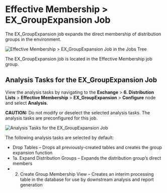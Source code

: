 # Effective Membership > EX_GroupExpansion Job

The EX_GroupExpansion job expands the direct membership of distribution groups in the environment.

![Effective Membership > EX_GroupExpansion Job in the Jobs Tree](/img/product_docs/accessanalyzer/11.6/solutions/exchange/distributionlists/effectivemembershipjobstree.webp)

The EX_GroupExpansion job is located in the Effective Membership job group.

## Analysis Tasks for the EX_GroupExpansion Job

View the analysis tasks by navigating to the **Exchange** > **6. Distribution Lists** > **Effective
Membership** > **EX_GroupExpansion** > **Configure** node and select **Analysis**.

**CAUTION:** Do not modify or deselect the selected analysis tasks. The analysis tasks are
preconfigured for this job.

![Analysis Tasks for the EX_GroupExpansion Job](/img/product_docs/accessanalyzer/11.6/solutions/exchange/distributionlists/groupexpansionanalysis.webp)

The following analysis tasks are selected by default:

- Drop Tables – Drops all previously-created tables and creates the group expansion function
- 1a. Expand Distribution Groups – Expands the distribution group’s direct members
-   2. Create Group Membership View – Creates an interim processing table in the database for use by
       downstream analysis and report generation
